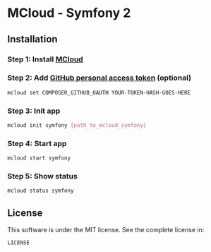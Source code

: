 # MCloud - Symfony 2

## Installation

### Step 1: Install [MCloud](https://mcloud.io)

### Step 2: Add [GitHub personal access token](https://github.com/settings/applications) (optional)

``` bash
mcloud set COMPOSER_GITHUB_OAUTH YOUR-TOKEN-HASH-GOES-HERE
```

### Step 3: Init app

``` bash
mcloud init symfony [path_to_mcloud_symfony]
```

### Step 4: Start app

``` bash
mcloud start symfony
```

### Step 5: Show status

``` bash
mcloud status symfony
```

## License

This software is under the MIT license. See the complete license in:

```
LICENSE
```